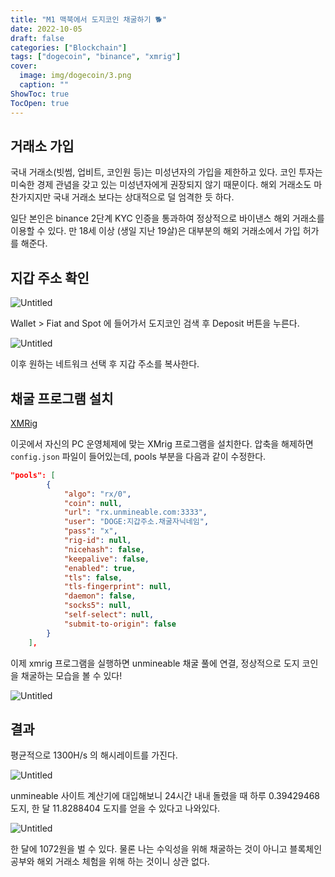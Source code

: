 ```yaml
---
title: "M1 맥북에서 도지코인 채굴하기 🐕"
date: 2022-10-05
draft: false
categories: ["Blockchain"]
tags: ["dogecoin", "binance", "xmrig"]
cover:
  image: img/dogecoin/3.png
  caption: ""
ShowToc: true
TocOpen: true
---
```


## 거래소 가입

국내 거래소(빗썸, 업비트, 코인원 등)는 미성년자의 가입을 제한하고 있다. 코인 투자는 미숙한 경제 관념을 갖고 있는 미성년자에게 권장되지 않기 때문이다. 해외 거래소도 마찬가지지만 국내 거래소 보다는 상대적으로 덜 엄격한 듯 하다.

일단 본인은 binance 2단계 KYC 인증을 통과하여 정상적으로 바이낸스 해외 거래소를 이용할 수 있다. 만 18세 이상 (생일 지난 19살)은 대부분의 해외 거래소에서 가입 허가를 해준다.

## 지갑 주소 확인

![Untitled](/img/dogecoin/1.png)

Wallet > Fiat and Spot 에 들어가서 도지코인 검색 후 Deposit 버튼을 누른다.

![Untitled](/img/dogecoin/2.png)

이후 원하는 네트워크 선택 후 지갑 주소를 복사한다.

## 채굴 프로그램 설치

[XMRig](https://xmrig.com/)

이곳에서 자신의 PC 운영체제에 맞는 XMrig 프로그램을 설치한다. 압축을 해제하면 `config.json` 파일이 들어있는데, pools 부분을 다음과 같이 수정한다.

```json {linenos=true}
"pools": [
        {
            "algo": "rx/0",
            "coin": null,
            "url": "rx.unmineable.com:3333",
            "user": "DOGE:지갑주소.채굴자닉네임",
            "pass": "x",
            "rig-id": null,
            "nicehash": false,
            "keepalive": false,
            "enabled": true,
            "tls": false,
            "tls-fingerprint": null,
            "daemon": false,
            "socks5": null,
            "self-select": null,
            "submit-to-origin": false
        }
    ],
```

이제 xmrig 프로그램을 실행하면 unmineable 채굴 풀에 연결, 정상적으로 도지 코인을 채굴하는 모습을 볼 수 있다!

![Untitled](/img/dogecoin/3.png)

## 결과

평균적으로 1300H/s 의 해시레이트를 가진다. 

![Untitled](/img/dogecoin/4.png)

unmineable 사이트 계산기에 대입해보니 24시간 내내 돌렸을 때 하루 0.39429468 도지, 한 달 11.8288404 도지를 얻을 수 있다고 나와있다.

![Untitled](/img/dogecoin/5.png)

한 달에 1072원을 벌 수 있다. 물론 나는 수익성을 위해 채굴하는 것이 아니고 블록체인 공부와 해외 거래소 체험을 위해 하는 것이니 상관 없다.